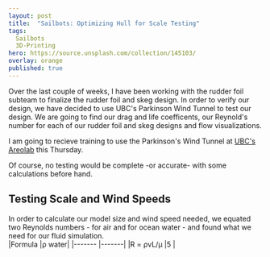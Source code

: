 ```yaml
---
layout: post
title:  "Sailbots: Optimizing Hull for Scale Testing"
tags:
  Sailbots
  3D-Printing
hero: https://source.unsplash.com/collection/145103/
overlay: orange
published: true
---
```


Over the last couple of weeks, I have been working with the rudder foil subteam to finalize the rudder foil and skeg design.  In order to verify our design, we have decided to use UBC's Parkinson Wind Tunnel to test our design. We are going to find our drag and life coefficents, our Reynold's number for each of our rudder foil and skeg designs and flow visualizations. 

I am going to recieve training to use the Parkinson's Wind Tunnel at [UBC's Areolab](http://mech.ubc.ca/aerolab/facilities/) this Thursday.  

Of course, no testing would be complete -or accurate- with some calculations before hand.

## Testing Scale and Wind Speeds
In order to calculate our model size and wind speed needed, we equated two Reynolds numbers - for air and for ocean water - and found what we need for our fluid simulation.  
|Formula    |ρ water|
|-------    |-------|
|R = ρvL/μ  |5      |
